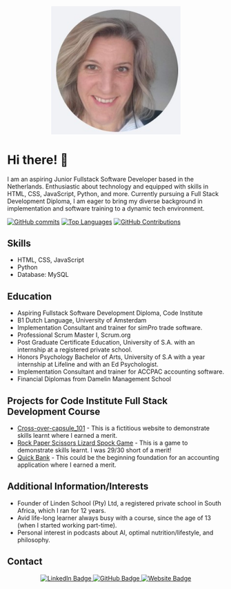 <p align="center">
  <img src="images/Caylin%20Image.jpg" alt="Your Image Description" width="300">
</p>

# Hi there! 👋

I am an aspiring Junior Fullstack Software Developer based in the Netherlands. Enthusiastic about technology and equipped with skills in HTML, CSS, JavaScript, Python, and more. Currently pursuing a Full Stack Development Diploma, I am eager to bring my diverse background in implementation and software training to a dynamic tech environment.


[![GitHub commits](https://github-readme-stats.vercel.app/api?username=CaylinDewey&show_icons=true&theme=radical)](https://github.com/CaylinDewey)   [![Top Languages](https://github-readme-stats.vercel.app/api/top-langs/?username=CaylinDewey&layout=compact)](https://github.com/CaylinDewey)  [![GitHub Contributions](https://img.shields.io/github/last-commit/CaylinDewey/CaylinDewey)](https://github.com/CaylinDewey)


## Skills
- HTML, CSS, JavaScript
- Python
- Database: MySQL

## Education
- Aspiring Fullstack Software Development Diploma, Code Institute
- B1 Dutch Language, University of Amsterdam
- Implementation Consultant and trainer for simPro trade software.
- Professional Scrum Master I, Scrum.org
- Post Graduate Certificate Education, University of S.A. with an internship at a registered private school.
- Honors Psychology Bachelor of Arts, University of S.A with a year internship at Lifeline and with an Ed Psychologist.
- Implementation Consultant and trainer for ACCPAC accounting software.
- Financial Diplomas from Damelin Management School 

## Projects for Code Institute Full Stack Development Course
- [Cross-over-capsule_101](https://github.com/CaylinDewey/Cross-over-capsule_101) - This is a fictitious website to demonstrate skills learnt where I earned a merit.
- [Rock Paper Scissors Lizard Spock Game](https://github.com/CaylinDewey/rock-paper-scissors-game) - This is a game to demonstrate skills learnt. I was 29/30 short of a merit!
- [Quick Bank](https://github.com/CaylinDewey/p3bank2) - This could be the beginning foundation for an accounting application where I earned a merit.

## Additional Information/Interests
- Founder of Linden School (Pty) Ltd, a registered private school in South Africa, which I ran for 12 years.
- Avid life-long learner always busy with a course, since the age of 13 (when I started working part-time).
- Personal interest in podcasts about AI, optimal nutrition/lifestyle, and philosophy.

## Contact
<p align="center">
  <a href="https://www.linkedin.com/in/caylin-dewey-info" target="_blank">
    <img src="https://img.shields.io/badge/LinkedIn-0077B5?style=for-the-badge&logo=linkedin&logoColor=white" alt="LinkedIn Badge">
  </a>
  <a href="https://github.com/CaylinDewey" target="_blank">
    <img src="https://img.shields.io/badge/GitHub-181717?style=for-the-badge&logo=github&logoColor=white" alt="GitHub Badge">
  </a>
  <a href="https://caylindewey.info" target="_blank">
    <img src="https://img.shields.io/badge/Website-4285F4?style=for-the-badge&logo=google-chrome&logoColor=white" alt="Website Badge">
  </a>
</p>
